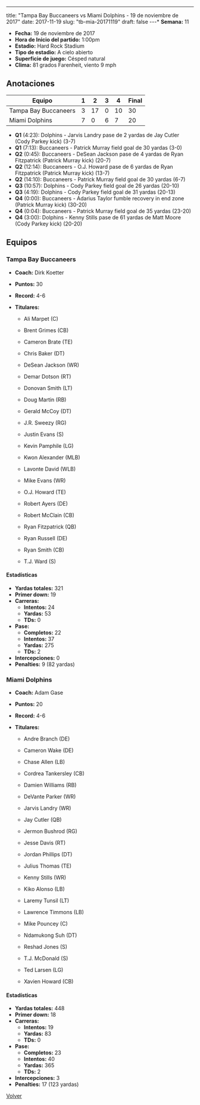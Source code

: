 ---
title: "Tampa Bay Buccaneers vs Miami Dolphins - 19 de noviembre de 2017"
date: 2017-11-19
slug: "tb-mia-20171119"
draft: false
---* **Semana:** 11
* **Fecha:** 19 de noviembre de 2017
* **Hora de Inicio del partido:** 1:00pm
* **Estadio:** Hard Rock Stadium
* **Tipo de estadio:** A cielo abierto
* **Superficie de juego:** Césped natural
* **Clima:** 81 grados Farenheit, viento 9 mph




## Anotaciones
| Equipo | 1 | 2 | 3 | 4 | Final |
|--------|---|---|---|---|-------|
| Tampa Bay Buccaneers  | 3 | 17 | 0 | 10  | 30 |
| Miami Dolphins  | 7 | 0 | 6 | 7  | 20 |
* **Q1** (4:23): Dolphins - Jarvis Landry pase de 2 yardas de Jay Cutler (Cody Parkey kick) (3-7)
* **Q1** (7:13): Buccaneers - Patrick Murray field goal de 30 yardas (3-0)
* **Q2** (0:45): Buccaneers - DeSean Jackson pase de 4 yardas de Ryan Fitzpatrick (Patrick Murray kick) (20-7)
* **Q2** (12:14): Buccaneers - O.J. Howard pase de 6 yardas de Ryan Fitzpatrick (Patrick Murray kick) (13-7)
* **Q2** (14:10): Buccaneers - Patrick Murray field goal de 30 yardas (6-7)
* **Q3** (10:57): Dolphins - Cody Parkey field goal de 26 yardas (20-10)
* **Q3** (4:19): Dolphins - Cody Parkey field goal de 31 yardas (20-13)
* **Q4** (0:00): Buccaneers - Adarius Taylor fumble recovery in end zone (Patrick Murray kick) (30-20)
* **Q4** (0:04): Buccaneers - Patrick Murray field goal de 35 yardas (23-20)
* **Q4** (3:00): Dolphins - Kenny Stills pase de 61 yardas de Matt Moore (Cody Parkey kick) (20-20)


## Equipos


### Tampa Bay Buccaneers
* **Coach:** Dirk Koetter
* **Puntos:** 30
* **Record:** 4-6
* **Titulares:** 

  * Ali Marpet (C) 

  * Brent Grimes (CB) 

  * Cameron Brate (TE) 

  * Chris Baker (DT) 

  * DeSean Jackson (WR) 

  * Demar Dotson (RT) 

  * Donovan Smith (LT) 

  * Doug Martin (RB) 

  * Gerald McCoy (DT) 

  * J.R. Sweezy (RG) 

  * Justin Evans (S) 

  * Kevin Pamphile (LG) 

  * Kwon Alexander (MLB) 

  * Lavonte David (WLB) 

  * Mike Evans (WR) 

  * O.J. Howard (TE) 

  * Robert Ayers (DE) 

  * Robert McClain (CB) 

  * Ryan Fitzpatrick (QB) 

  * Ryan Russell (DE) 

  * Ryan Smith (CB) 

  * T.J. Ward (S) 

#### Estadísticas
* **Yardas totales:** 321
* **Primer down:** 19
* **Carreras:**
  * **Intentos:** 24
  * **Yardas:** 53
  * **TDs:** 0
* **Pase:**
  * **Completos:** 22
  * **Intentos:** 37
  * **Yardas:** 275
  * **TDs:** 2
* **Intercepciones:** 0
* **Penalties:** 9 (82 yardas)

### Miami Dolphins
* **Coach:** Adam Gase
* **Puntos:** 20
* **Record:** 4-6
* **Titulares:** 

  * Andre Branch (DE) 

  * Cameron Wake (DE) 

  * Chase Allen (LB) 

  * Cordrea Tankersley (CB) 

  * Damien Williams (RB) 

  * DeVante Parker (WR) 

  * Jarvis Landry (WR) 

  * Jay Cutler (QB) 

  * Jermon Bushrod (RG) 

  * Jesse Davis (RT) 

  * Jordan Phillips (DT) 

  * Julius Thomas (TE) 

  * Kenny Stills (WR) 

  * Kiko Alonso (LB) 

  * Laremy Tunsil (LT) 

  * Lawrence Timmons (LB) 

  * Mike Pouncey (C) 

  * Ndamukong Suh (DT) 

  * Reshad Jones (S) 

  * T.J. McDonald (S) 

  * Ted Larsen (LG) 

  * Xavien Howard (CB) 

#### Estadísticas
* **Yardas totales:** 448
* **Primer down:** 18
* **Carreras:**
  * **Intentos:** 19
  * **Yardas:** 83
  * **TDs:** 0
* **Pase:**
  * **Completos:** 23
  * **Intentos:** 40
  * **Yardas:** 365
  * **TDs:** 2
* **Intercepciones:** 3
* **Penalties:** 17 (123 yardas)


[Volver](/historia/2017)
